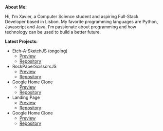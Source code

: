 **About Me:** 

Hi, I'm Xavier, a Computer Science student and aspiring Full-Stack Developer based in Lisbon. My favorite programming languages are Python, Javascript and Java. I'm passionate about programming and how technology can be used to build a better future.



**Latest Projects:**
- Etch-A-SketchJS (ongoing)
  - [Preview](https://xarmar.github.io/Etch-A-Sketch/)
  - [Repository](https://github.com/xarmar//Etch-A-Sketch)
- RockPaperScissorsJS
  - [Preview](https://xarmar.github.io/RockPaperScissorsJS/)
  - [Repository](https://github.com/xarmar/RockPaperScissorsJS)
- Google Home Clone
  - [Preview](https://xarmar.github.io/Google-Home-Clone/)
  - [Repository](https://github.com/xarmar/Google-Home-Clone)
- Landing Page
  - [Preview](https://xarmar.github.io/Landing-Page/)
  - [Repository](https://github.com/xarmar/Landing-Page)
- Google Home Clone
  - [Preview](https://xarmar.github.io/Documentation-Page/)
  - [Repository](https://github.com/xarmar/Documentation-Page)

